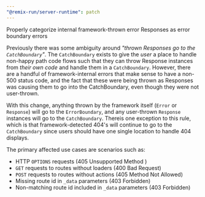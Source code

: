 ```yaml
---
"@remix-run/server-runtime": patch
---
```


Properly categorize internal framework-thrown error Responses as error boundary errors

Previously there was some ambiguity around _"thrown Responses go to the `CatchBoundary`"_.
The `CatchBoundary` exists to give the _user_ a place to handle non-happy path code flows
such that they can throw Response instances from _their own code_ and handle them in a
`CatchBoundary`. However, there are a handful of framework-internal errors that make
sense to have a non-500 status code, and the fact that these were being thrown as Responses
was causing them to go into the CatchBoundary, even though they were not user-thrown.

With this change, anything thrown by the framework itself (`Error` or `Response`) will
go to the `ErrorBoundary`, and any user-thrown `Response` instances will go to the
`CatchBoundary`. Thereis one exception to this rule, which is that framework-detected
404's will continue to go to the `CatchBoundary` since users should have one single
location to handle 404 displays.

The primary affected use cases are scenarios such as:

- HTTP `OPTIONS` requests (405 Unsupported Method )
- `GET` requests to routes without loaders (400 Bad Request)
- `POST` requests to routes without actions (405 Method Not Allowed)
- Missing route id in `_data` parameters (403 Forbidden)
- Non-matching route id included in `_data` parameters (403 Forbidden)
